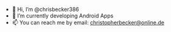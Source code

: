 - 👋 Hi, I’m @chrisbecker386
- 🌱 I’m currently developing Android Apps
- 📫 You can reach me by email: christopherbecker@online.de

<!---
chrisbecker386/chrisbecker386 is a ✨ special ✨ repository because its `README.md` (this file) appears on your GitHub profile.
You can click the Preview link to take a look at your changes.
--->
